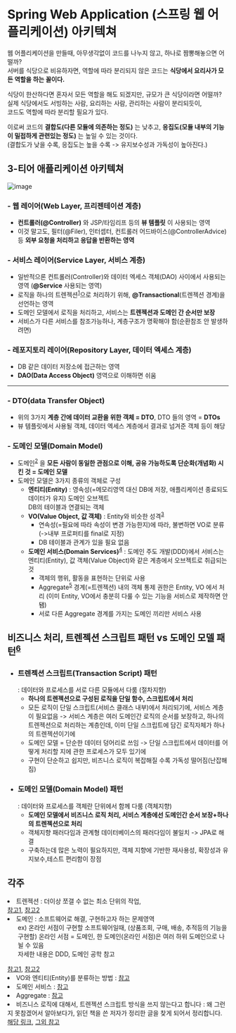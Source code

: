 # Spring Web Application (스프링 웹 어플리케이션) 아키텍쳐

웹 어플리케이션을 만들때, 아무생각없이 코드를 나누지 않고, 하나로 짬뽕해놓으면 어떨까?  
서버를 식당으로 비유하자면, 역할에 따라 분리되지 않은 코드는 **식당에서 요리사가 모든 역할을 하는 꼴이다.**  

식당이 한산하다면 혼자서 모든 역할을 해도 되겠지만, 규모가 큰 식당이라면 어떨까?  
실제 식당에서도 서빙하는 사람, 요리하는 사람, 관리하는 사람이 분리되듯이,  
코드도 역할에 따라 분리할 필요가 있다.

이로써 코드의 **결합도(다른 모듈에 의존하는 정도)** 는 낮추고, **응집도(모듈 내부의 기능이 밀접하게 관련있는 정도)** 는 높일 수 있는 것이다.  
(결합도가 낮을 수록, 응집도는 높을 수록 -> 유지보수성과 가독성이 높아진다.)

## 3-티어 애플리케이션 아키텍쳐

![image](https://user-images.githubusercontent.com/48408417/99790334-4c7fc580-2b67-11eb-84c9-8a26c9d93373.png)
  
### - 웹 레이어(Web Layer, 프리젠테이션 계층)

- **컨트롤러(@Controller)** 와 JSP/타임리프 등의 **뷰 템플릿** 이 사용되는 영역
- 이것 말고도, 필터(@Filer), 인터셉터, 컨트롤러 어드바이스(@ControllerAdvice) 등 **외부 요청을 처리하고 응답을 반환하는 영역**

### - 서비스 레이어(Service Layer, 서비스 계층)

- 일반적으론 컨트롤러(Controller)와 데이터 엑세스 객체(DAO) 사이에서 사용되는 영역 (**@Service** 사용되는 영역)
- 로직을 하나의 트렌젝션<sup>[1](#트렌젝션)</sup>으로 처리하기 위해, **@Transactional**(트렌젝션 경계)을 선언하는 영역
- 도메인 모델에서 로직을 처리하고, 서비스는 **트렌젝션과 도메인 간 순서만 보장** 
- 서비스가 다른 서비스를 참조가능하나, 계층구조가 명확해야 함(순환참조 안 발생하려면)

### - 레포지토리 레이어(Repository Layer, 데이터 엑세스 계층)

- DB 같은 데이터 저장소에 접근하는 영역
- **DAO(Data Access Object)** 영역으로 이해하면 쉬움

---

### - DTO(data Transfer Object)

- 위의 3가지 **계층 간에 데이터 교환을 위한 객체 = DTO**, DTO 들의 영역 = **DTOs**   
- 뷰 템플릿에서 사용될 객체, 데이터 엑세스 계층에서 결과로 넘겨준 객체 등이 해당

### - 도메인 모델(Domain Model)

- 도메인<sup>[2](#도메인)</sup> 을 **모든 사람이 동일한 관점으로 이해, 공유 가능하도록 단순화(개념화) 시킨 것 = 도메인 모델**
- 도메인 모델은 3가지 종류의 객체로 구성
    - **엔티티(Entity)** : 영속성(=메모리영역 대신 DB에 저장, 애플리케이션 종료되도 데이터가 유지) 도메인 오브젝트  
        DB의 테이블과 연결되는 객체
    - **VO(Value Object, 값 객체)** : Entity와 비슷한 성격<sup>[3](#VO)</sup>
        - 연속성(=필요에 따라 속성이 변경 가능한지)에 따라, 불변하면 VO로 분류(->내부 프로퍼티를 final로 지정)
        - DB 테이블과 관계가 있을 필요 없음
    - **도메인 서비스(Domain Services)**<sup>[4](#도메인서비스)</sup> : 도메인 주도 개발(DDD)에서 서비스는 엔티티(Entity), 값 객체(Value Object)와 같은 계층에서 오브젝트로 취급되는 것  
        - 객체의 행위, 활동을 표현하는 단위로 사용
        - Aggregate<sup>[5](#Aggregate)</sup> 경계(=트렌젝션) 내의 객체 통제 권한은 Entity, VO 에서 처리 (이미 Entity, VO에서 충분히 다룰 수 있는 기능을 서비스로 제작하면 안됌)  
        - 서로 다른 Aggregate 경계를 가지는 도메인 끼리만 서비스 사용
        

## 비즈니스 처리, 트렌젝션 스크립트 패턴 vs 도메인 모델 패턴<sup>[6](#비즈니스처리패턴)</sup>

- ### 트렌젝션 스크립트(Transaction Script) 패턴 
    : 데이터와 프로세스를 서로 다른 모듈에서 다룸 (절차지향)
    - **하나의 트렌젝션으로 구성된 로직을 단일 함수, 스크립트에서 처리**
    - 모든 로직이 단일 스크립트(서비스 클래스 내부)에서 처리되기에, 서비스 계층이 필요없음 
        -> 서비스 계층은 여러 도메인간 로직의 순서를 보장하고, 하나의 트렌젝션으로 처리하는 계층인데, 이미 단일 스크립트에 담긴 로직자체가 하나의 트렌젝션이기에 
    - 도메인 모델 = 단순한 데이터 덩어리로 쓰임 
        -> 단일 스크립트에서 데이터를 어떻게 처리할 지에 관한 프로세스가 모두 있기에
    - 구현이 단순하고 쉽지만, 비즈니스 로직이 복잡해질 수록 가독성 떨어짐(난잡해짐)
- ### 도메인 모델(Domain Model) 패턴
    : 데이터와 프로세스를 객체란 단위에서 함께 다룸 (객체지향)
    - **도메인 모델에서 비즈니스 로직 처리, 서비스 계층에선 도메인간 순서 보장+하나의 트렌젝션으로 처리**
    - 객체지향 패러다임과 관계형 데이터베이스의 패러다임이 불일치 -> JPA로 해결
    - 구축하는데 많은 노력이 필요하지만, 객체 지향에 기반한 재사용성, 확장성과 유지보수,테스트 편리함이 장점
      

## 각주

<li>    
<a name="트렌젝션">트렌젝션</a> 
: 더이상 쪼갤 수 없는 최소 단위의 작업,<br /> 
<a href="https://happyer16.tistory.com/entry/6-6-%ED%8A%B8%EB%9E%9C%EC%9E%AD%EC%85%98-%EC%86%8D%EC%84%B1?category=692836">참고1</a>, 
<a href="https://goddaehee.tistory.com/167">참고2</a> 
</li>

<li>    
<a name="도메인">도메인</a> 
: 소프트웨어로 해결, 구현하고자 하는 문제영역<br />
    <ul>
    ex) 온라인 서점이 구현할 소프트웨어일때, (상품조회, 구매, 배송, 추적등의 기능을 구현할) 온라인 서점 = 도메인, 한 도메인(온라인 서점)은 여러 하위 도메인으로 나뉠 수 있음<br />
    자세한 내용은 DDD, 도메인 공학 참고<br />
    </ul>
<a href="https://medium.com/react-native-seoul/%EB%8F%84%EB%A9%94%EC%9D%B8-%EC%A3%BC%EB%8F%84-%EC%84%A4%EA%B3%84-domain-driven-design-in-real-project-1-%EB%8F%84%EB%A9%94%EC%9D%B8-83a5e31c5e45">참고1</a>, 
<a href="https://12bme.tistory.com/522">참고2</a> 
</li>

<li>    
<a name="VO">VO와 엔티티(Entity)를 분류하는 방법</a> 
: <a href="http://springmvc.egloos.com/624397">참고</a> 
</li>

<li>    
<a name="도메인서비스">도메인 서비스</a> 
: <a href="http://springmvc.egloos.com/726522">참고</a> 
</li>
  
<li>    
<a name="Aggregate">Aggregate</a> 
: <a href="http://blog.naver.com/PostView.nhn?blogId=loopbit&logNo=221201046142&parentCategoryNo=49&categoryNo=56&viewDate=&isShowPopularPosts=false&from=postView">참고</a> 
</li>

<li>    
<a name="비즈니스처리패턴">비즈니스 로직에 대해서, 트렌젝션 스크립트 방식을 쓰지 않는다고 합니다</a>
: 왜 그런지 못참겠어서 알아보다가, 읽던 책을 쓴 저자가 정리한 글을 찾게 되어서 정리합니다.   
<a href="https://jojoldu.tistory.com/346">해당 링크</a>, <a href="https://javacan.tistory.com/entry/94">그외 참고</a>
</li>
